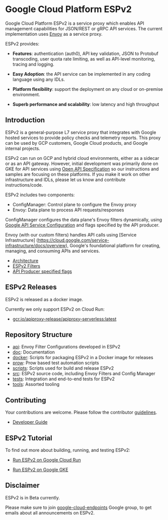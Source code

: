 # Google Cloud Platform ESPv2

Google Cloud Platform ESPv2 is a service proxy which enables API
management capabilities for JSON/REST or gRPC API services. The current
implementation uses [Envoy](https://www.envoyproxy.io/) as a service proxy.

ESPv2 provides:

*   **Features**: authentication (auth0), API key validation, JSON to
    Protobuf transcoding, user quota rate limiting, as well as API-level monitoring, tracing and logging.

*   **Easy Adoption**: the API service can be implemented in any coding language
    using any IDLs.

*   **Platform flexibility**: support the deployment on any cloud or on-premise
    environment.

*   **Superb performance and scalability**: low latency and high throughput

## Introduction

ESPv2 is a general-purpose L7 service proxy that integrates with Google hosted
services to provide policy checks and telemetry reports. This proxy can be used by
GCP customers, Google Cloud products, and Google internal projects.

ESPv2 can run on GCP and hybrid cloud environments, either as a sidecar or as an API gateway.
However, initial development was primarily done on GKE for API services using [Open API
Specification](https://openapis.org/specification) so our instructions
and samples are focusing on these platforms. If you make it work on other
infrastructure and IDLs, please let us know and contribute instructions/code.

ESPv2 includes two components:

- ConfigManager: Control plane to configure the Envoy proxy
- Envoy: Data plane to process API requests/responses

ConfigManager configures the data plane's Envoy filters dynamically, using [Google API
Service Configuration](https://github.com/googleapis/googleapis/blob/master/google/api/service.proto)
and flags specified by the API producer.

Envoy (with our custom filters) handles API calls using [Service Infrastructure]
(https://cloud.google.com/service-infrastructure/docs/overview), Google's foundational
platform for creating, managing, and consuming APIs and services.

* [Architecture](/doc/architecture.png)
* [ESPv2 Filters](doc/filters.png)
* [API Producer specified flags](docker/generic/start_proxy.py)

## ESPv2 Releases

ESPv2 is released as a docker image.

Currently we only support ESPv2 on Cloud Run:

- [gcr.io/apiproxy-release/apiproxy-serverless:latest](https://gcr.io/apiproxy-release/apiproxy-serverless:latest)

## Repository Structure

* [api](/api): Envoy Filter Configurations developed in ESPv2
* [doc](/doc): Documentation
* [docker](/docker): Scripts for packaging ESPv2 in a Docker image for releases
* [prow](/prow): Prow based test automation scripts
* [scripts](/scripts): Scripts used for build and release ESPv2
* [src](/src): ESPv2 source code, including Envoy Filters and Config Manager
* [tests](/tests): Integration and end-to-end tests for ESPv2
* [tools](/third_party/tools): Assorted tooling

## Contributing

Your contributions are welcome. Please follow the contributor [guidelines](CONTRIBUTING.md).

* [Developer Guide](DEVELOPER.md)

## ESPv2 Tutorial

To find out more about building, running, and testing ESPv2:

* [Run ESPv2 on Google Cloud Run](/doc/esp-v2-on-cloudrun.md)

* [Run ESPv2 on Google GKE](/doc/esp-v2-on-k8s.md)

## Disclaimer

ESPv2 is in Beta currently.

Please make sure to join [google-cloud-endpoints](https://groups.google.com/forum/#!forum/google-cloud-endpoints) Google group, to get emails about all announcements on ESPv2.